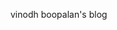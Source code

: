 vinodh boopalan's blog

<!---
vinodhboopalan/vinodhboopalan is a ✨ special ✨ repository because its `README.md` (this file) appears on your GitHub profile.
You can click the Preview link to take a look at your changes.
--->
